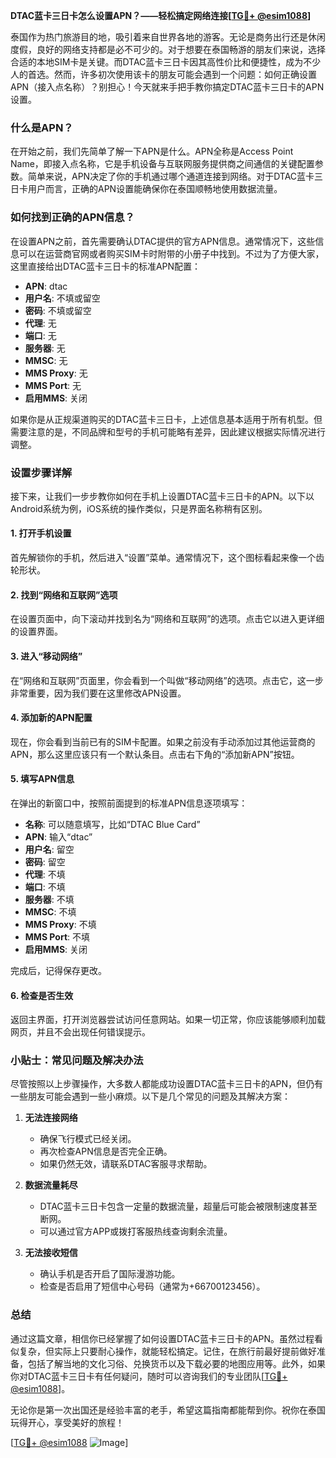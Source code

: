 **DTAC蓝卡三日卡怎么设置APN？——轻松搞定网络连接[[TG💪+ @esim1088](https://t.me/s/esim1088)]**

泰国作为热门旅游目的地，吸引着来自世界各地的游客。无论是商务出行还是休闲度假，良好的网络支持都是必不可少的。对于想要在泰国畅游的朋友们来说，选择合适的本地SIM卡是关键。而DTAC蓝卡三日卡因其高性价比和便捷性，成为不少人的首选。然而，许多初次使用该卡的朋友可能会遇到一个问题：如何正确设置APN（接入点名称）？别担心！今天就来手把手教你搞定DTAC蓝卡三日卡的APN设置。

### 什么是APN？

在开始之前，我们先简单了解一下APN是什么。APN全称是Access Point Name，即接入点名称，它是手机设备与互联网服务提供商之间通信的关键配置参数。简单来说，APN决定了你的手机通过哪个通道连接到网络。对于DTAC蓝卡三日卡用户而言，正确的APN设置能确保你在泰国顺畅地使用数据流量。

### 如何找到正确的APN信息？

在设置APN之前，首先需要确认DTAC提供的官方APN信息。通常情况下，这些信息可以在运营商官网或者购买SIM卡时附带的小册子中找到。不过为了方便大家，这里直接给出DTAC蓝卡三日卡的标准APN配置：

- **APN**: dtac
- **用户名**: 不填或留空
- **密码**: 不填或留空
- **代理**: 无
- **端口**: 无
- **服务器**: 无
- **MMSC**: 无
- **MMS Proxy**: 无
- **MMS Port**: 无
- **启用MMS**: 关闭

如果你是从正规渠道购买的DTAC蓝卡三日卡，上述信息基本适用于所有机型。但需要注意的是，不同品牌和型号的手机可能略有差异，因此建议根据实际情况进行调整。

### 设置步骤详解

接下来，让我们一步步教你如何在手机上设置DTAC蓝卡三日卡的APN。以下以Android系统为例，iOS系统的操作类似，只是界面名称稍有区别。

#### 1. 打开手机设置

首先解锁你的手机，然后进入“设置”菜单。通常情况下，这个图标看起来像一个齿轮形状。

#### 2. 找到“网络和互联网”选项

在设置页面中，向下滚动并找到名为“网络和互联网”的选项。点击它以进入更详细的设置界面。

#### 3. 进入“移动网络”

在“网络和互联网”页面里，你会看到一个叫做“移动网络”的选项。点击它，这一步非常重要，因为我们要在这里修改APN设置。

#### 4. 添加新的APN配置

现在，你会看到当前已有的SIM卡配置。如果之前没有手动添加过其他运营商的APN，那么这里应该只有一个默认条目。点击右下角的“添加新APN”按钮。

#### 5. 填写APN信息

在弹出的新窗口中，按照前面提到的标准APN信息逐项填写：
- **名称**: 可以随意填写，比如“DTAC Blue Card”
- **APN**: 输入“dtac”
- **用户名**: 留空
- **密码**: 留空
- **代理**: 不填
- **端口**: 不填
- **服务器**: 不填
- **MMSC**: 不填
- **MMS Proxy**: 不填
- **MMS Port**: 不填
- **启用MMS**: 关闭

完成后，记得保存更改。

#### 6. 检查是否生效

返回主界面，打开浏览器尝试访问任意网站。如果一切正常，你应该能够顺利加载网页，并且不会出现任何错误提示。

### 小贴士：常见问题及解决办法

尽管按照以上步骤操作，大多数人都能成功设置DTAC蓝卡三日卡的APN，但仍有一些朋友可能会遇到一些小麻烦。以下是几个常见的问题及其解决方案：

1. **无法连接网络**
   - 确保飞行模式已经关闭。
   - 再次检查APN信息是否完全正确。
   - 如果仍然无效，请联系DTAC客服寻求帮助。

2. **数据流量耗尽**
   - DTAC蓝卡三日卡包含一定量的数据流量，超量后可能会被限制速度甚至断网。
   - 可以通过官方APP或拨打客服热线查询剩余流量。

3. **无法接收短信**
   - 确认手机是否开启了国际漫游功能。
   - 检查是否启用了短信中心号码（通常为+66700123456）。

### 总结

通过这篇文章，相信你已经掌握了如何设置DTAC蓝卡三日卡的APN。虽然过程看似复杂，但实际上只要耐心操作，就能轻松搞定。记住，在旅行前最好提前做好准备，包括了解当地的文化习俗、兑换货币以及下载必要的地图应用等。此外，如果你对DTAC蓝卡三日卡有任何疑问，随时可以咨询我们的专业团队[[TG💪+ @esim1088](https://t.me/s/esim1088)]。

无论你是第一次出国还是经验丰富的老手，希望这篇指南都能帮到你。祝你在泰国玩得开心，享受美好的旅程！

[[TG💪+ @esim1088](https://t.me/s/esim1088) ![Image](https://i.postimg.cc/4NQfJmqS/Snipaste-2025-05-13-00-14-12.png)]
